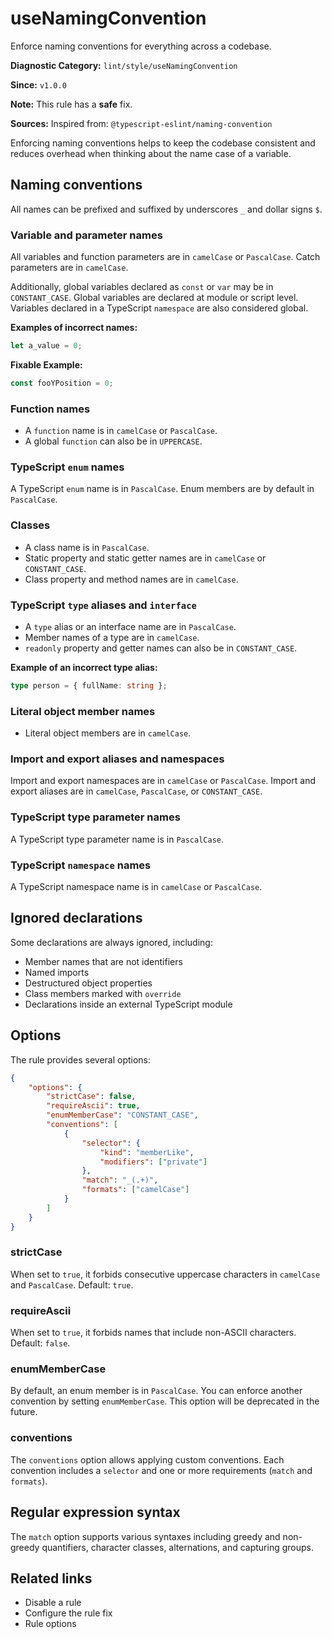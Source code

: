 # useNamingConvention

Enforce naming conventions for everything across a codebase.

**Diagnostic Category:** `lint/style/useNamingConvention`

**Since:** `v1.0.0`

**Note:** This rule has a **safe** fix.

**Sources:** Inspired from: `@typescript-eslint/naming-convention`

Enforcing naming conventions helps to keep the codebase consistent and reduces overhead when thinking about the name case of a variable.

## Naming conventions

All names can be prefixed and suffixed by underscores `_` and dollar signs `$`.

### Variable and parameter names

All variables and function parameters are in `camelCase` or `PascalCase`. Catch parameters are in `camelCase`.

Additionally, global variables declared as `const` or `var` may be in `CONSTANT_CASE`. Global variables are declared at module or script level. Variables declared in a TypeScript `namespace` are also considered global.

**Examples of incorrect names:**

```js
let a_value = 0;
```

**Fixable Example:**

```js
const fooYPosition = 0;
```

### Function names

- A `function` name is in `camelCase` or `PascalCase`.
- A global `function` can also be in `UPPERCASE`.

### TypeScript `enum` names

A TypeScript `enum` name is in `PascalCase`. Enum members are by default in `PascalCase`.

### Classes

- A class name is in `PascalCase`.
- Static property and static getter names are in `camelCase` or `CONSTANT_CASE`.
- Class property and method names are in `camelCase`.

### TypeScript `type` aliases and `interface`

- A `type` alias or an interface name are in `PascalCase`.
- Member names of a type are in `camelCase`.
- `readonly` property and getter names can also be in `CONSTANT_CASE`.

**Example of an incorrect type alias:**

```ts
type person = { fullName: string };
```

### Literal object member names

- Literal object members are in `camelCase`.

### Import and export aliases and namespaces

Import and export namespaces are in `camelCase` or `PascalCase`. Import and export aliases are in `camelCase`, `PascalCase`, or `CONSTANT_CASE`.

### TypeScript type parameter names

A TypeScript type parameter name is in `PascalCase`.

### TypeScript `namespace` names

A TypeScript namespace name is in `camelCase` or `PascalCase`.

## Ignored declarations

Some declarations are always ignored, including:

- Member names that are not identifiers
- Named imports
- Destructured object properties
- Class members marked with `override`
- Declarations inside an external TypeScript module

## Options

The rule provides several options:

```json
{
    "options": {
        "strictCase": false,
        "requireAscii": true,
        "enumMemberCase": "CONSTANT_CASE",
        "conventions": [
            {
                "selector": {
                    "kind": "memberLike",
                    "modifiers": ["private"]
                },
                "match": "_(.+)",
                "formats": ["camelCase"]
            }
        ]
    }
}
```

### strictCase

When set to `true`, it forbids consecutive uppercase characters in `camelCase` and `PascalCase`. Default: `true`.

### requireAscii

When set to `true`, it forbids names that include non-ASCII characters. Default: `false`.

### enumMemberCase

By default, an enum member is in `PascalCase`. You can enforce another convention by setting `enumMemberCase`. This option will be deprecated in the future.

### conventions

The `conventions` option allows applying custom conventions. Each convention includes a `selector` and one or more requirements (`match` and `formats`).

## Regular expression syntax

The `match` option supports various syntaxes including greedy and non-greedy quantifiers, character classes, alternations, and capturing groups.

## Related links

- Disable a rule
- Configure the rule fix
- Rule options